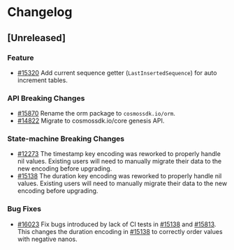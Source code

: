 <!--
Guiding Principles:

Changelogs are for humans, not machines.
There should be an entry for every single version.
The same types of changes should be grouped.
Versions and sections should be linkable.
The latest version comes first.
The release date of each version is displayed.
Mention whether you follow Semantic Versioning.

Usage:

Change log entries are to be added to the Unreleased section under the
appropriate stanza (see below). Each entry should ideally include a tag and
the Github issue reference in the following format:

* (<tag>) \#<issue-number> message

The issue numbers will later be link-ified during the release process so you do
not have to worry about including a link manually, but you can if you wish.

Types of changes (Stanzas):

"Features" for new features.
"Improvements" for changes in existing functionality.
"Deprecated" for soon-to-be removed features.
"Bug Fixes" for any bug fixes.
"Client Breaking" for breaking Protobuf, gRPC and REST routes used by end-users.
"CLI Breaking" for breaking CLI commands.
"API Breaking" for breaking exported APIs used by developers building on SDK.
Ref: https://keepachangelog.com/en/1.0.0/
-->

# Changelog

## [Unreleased]

### Feature

* [#15320](https://github.com/cosmos/cosmos-sdk/v2/pull/15320) Add current sequence getter (`LastInsertedSequence`) for auto increment tables.

### API Breaking Changes

* [#15870](https://github.com/cosmos/cosmos-sdk/v2/pull/15870) Rename the orm package to `cosmossdk.io/orm`.
* [#14822](https://github.com/cosmos/cosmos-sdk/v2/pull/14822) Migrate to cosmossdk.io/core genesis API.

### State-machine Breaking Changes

* [#12273](https://github.com/cosmos/cosmos-sdk/v2/pull/12273) The timestamp key encoding was reworked to properly handle nil values. Existing users will need to manually migrate their data to the new encoding before upgrading.
* [#15138](https://github.com/cosmos/cosmos-sdk/v2/pull/15138) The duration key encoding was reworked to properly handle nil values. Existing users will need to manually migrate their data to the new encoding before upgrading.

### Bug Fixes

* [#16023](https://github.com/cosmos/cosmos-sdk/v2/pull/16023) Fix bugs introduced by lack of CI tests in [#15138](https://github.com/cosmos/cosmos-sdk/v2/pull/15138) and [#15813](https://github.com/cosmos/cosmos-sdk/v2/pull/15813). This changes the duration encoding in [#15138](https://github.com/cosmos/cosmos-sdk/v2/pull/15138) to correctly order values with negative nanos.
